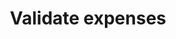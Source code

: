 ---
title: Validate expenses
layout: layouts/page-administrator.njk
order: 2
tags:
 - administrator
---